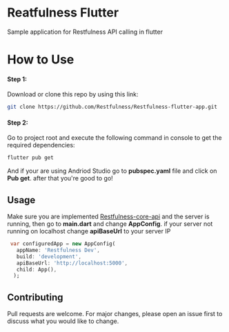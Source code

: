 # Reatfulness Flutter

Sample application for Restfulness API calling in flutter

# How to Use
#### Step 1:
Download or clone this repo by using this link:
```bash
git clone https://github.com/Restfulness/Restfulness-flutter-app.git
```
#### Step 2:
Go to project root and execute the following command in console to get the required dependencies:
```bash
flutter pub get 
```
And if your are using Andriod Studio go to __pubspec.yaml__ file and click on __Pub get__. after that you're good to go!
## Usage
Make sure you are implemented [Restfulness-core-api](https://github.com/Restfulness/Restfulness-core-api) and the server is running, then go to __main.dart__ and change __AppConfig__. if your server not running on localhost change __apiBaseUrl__ to your server IP
```dart
 var configuredApp = new AppConfig(
   appName: 'Restfulness Dev',
   build: 'development',
   apiBaseUrl: 'http://localhost:5000',
   child: App(),
  );
```

## Contributing
Pull requests are welcome. For major changes, please open an issue first to discuss what you would like to change.
